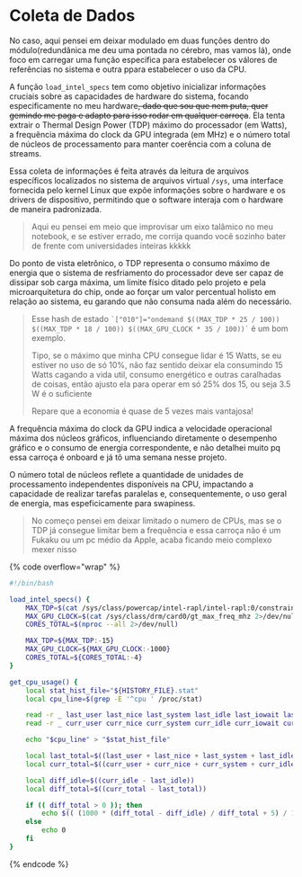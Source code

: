 # Coleta de Dados

No caso, aqui pensei em deixar modulado em duas funções dentro do módulo(redundânica me deu uma pontada no cérebro, mas vamos lá), onde foco em carregar uma função especifica para estabelecer os válores de referências no sistema e outra ppara estabelecer o uso da CPU.

A função `load_intel_specs` tem como objetivo inicializar informações cruciais sobre as capacidades de hardware do sistema, focando especificamente no meu hardware~~, dado que sou que nem puta, quer gemindo me paga e adapto para isso rodar em qualquer carroça~~. Ela tenta extrair o Thermal Design Power (TDP) máximo do processador (em Watts), a frequência máxima do clock da GPU integrada (em MHz) e o número total de núcleos de processamento para manter coerência com a coluna de streams.

Essa coleta de informações é feita através da leitura de arquivos específicos localizados no sistema de arquivos virtual `/sys`, uma interface fornecida pelo kernel Linux que expõe informações sobre o hardware e os drivers de dispositivo, permitindo que o software interaja com o hardware de maneira padronizada.

> Aqui eu pensei em meio que improvisar um eixo talâmico no meu notebook, e se estiver errado, me corrija quando você sozinho bater de frente com universidades inteiras kkkkk

Do ponto de vista eletrônico, o TDP representa o consumo máximo de energia que o sistema de resfriamento do processador deve ser capaz de dissipar sob carga máxima, um limite físico ditado pelo projeto e pela microarquitetura do chip, onde ao forçar um valor percentual holisto em relação ao sistema, eu garando que não consuma nada além do necessário.&#x20;

> Esse hash de estado `` `["010"]="ondemand $((MAX_TDP * 25 / 100)) $((MAX_TDP * 18 / 100)) $((MAX_GPU_CLOCK * 35 / 100))` ``  é um bom exemplo.
>
> Tipo, se o máximo que minha CPU consegue lidar é 15 Watts, se eu estiver no uso de só 10%, não faz sentido deixar ela consumindo 15 Watts cagando a vida util, consumo energético e outras caralhadas de coisas, então ajusto ela para operar em só 25% dos 15, ou seja 3.5 W é o suficiente
>
> Repare que a economia é quase de 5 vezes mais vantajosa!

A frequência máxima do clock da GPU indica a velocidade operacional máxima dos núcleos gráficos, influenciando diretamente o desempenho gráfico e o consumo de energia correspondente, e não detalhei muito pq essa carroça é onboard e já tô uma semana nesse projeto.&#x20;

O número total de núcleos reflete a quantidade de unidades de processamento independentes disponíveis na CPU, impactando a capacidade de realizar tarefas paralelas e, consequentemente, o uso geral de energia, mas espeficicamente para swapiness.

> No começo pensei em deixar limitado o numero de CPUs, mas se o TDP já consegue limitar bem a frequência e essa carroça não é um Fukaku ou um pc médio da Apple, acaba ficando meio complexo mexer nisso

{% code overflow="wrap" %}
```bash
#!/bin/bash

load_intel_specs() {
    MAX_TDP=$(cat /sys/class/powercap/intel-rapl/intel-rapl:0/constraint_0_max_power_uw 2>/dev/null | awk '{print $1/1000000}')
    MAX_GPU_CLOCK=$(cat /sys/class/drm/card0/gt_max_freq_mhz 2>/dev/null)
    CORES_TOTAL=$(nproc --all 2>/dev/null)

    MAX_TDP=${MAX_TDP:-15}
    MAX_GPU_CLOCK=${MAX_GPU_CLOCK:-1000}
    CORES_TOTAL=${CORES_TOTAL:-4}
}

get_cpu_usage() {
    local stat_hist_file="${HISTORY_FILE}.stat"
    local cpu_line=$(grep -E '^cpu ' /proc/stat)

    read -r _ last_user last_nice last_system last_idle last_iowait last_irq last_softirq _ _ < <(grep '^cpu ' "$stat_hist_file" 2> /dev/null || echo "cpu 0 0 0 0 0 0 0 0 0 0")
    read -r _ curr_user curr_nice curr_system curr_idle curr_iowait curr_irq curr_softirq _ _ < <(echo "$cpu_line")

    echo "$cpu_line" > "$stat_hist_file"

    local last_total=$((last_user + last_nice + last_system + last_idle + last_iowait + last_irq + last_softirq))
    local curr_total=$((curr_user + curr_nice + curr_system + curr_idle + curr_iowait + curr_irq + curr_softirq))

    local diff_idle=$((curr_idle - last_idle))
    local diff_total=$((curr_total - last_total))

    if (( diff_total > 0 )); then
        echo $(( (1000 * (diff_total - diff_idle) / diff_total + 5) / 10 ))
    else
        echo 0
    fi
}
```
{% endcode %}
